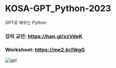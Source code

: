# KOSA-GPT_Python-2023
GPT로 배우는 Python


### 강의 교안:    https://han.gl/xzVdeK

### Worksheet:   https://me2.kr/IjkgG


![gpt](https://github.com/JSJeong-me/KOSA-GPT_Python-2023/assets/54794815/8315eb7d-0f81-4bf8-9ed2-9196a7c62895)
